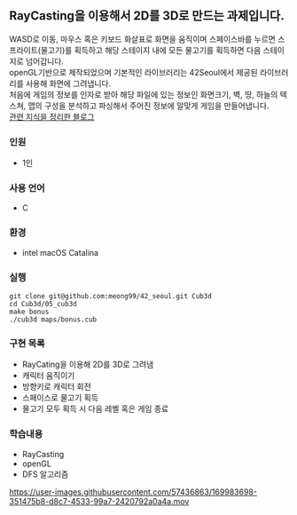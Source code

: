 ## RayCasting을 이용해서 2D를 3D로 만드는 과제입니다.

WASD로 이동, 마우스 혹은 키보드 화살표로 화면을 움직이며 스페이스바를 누르면 스프라이트(물고기)를 획득하고 해당 스테이지 내에 모든 물고기를 획득하면 다음 스테이지로 넘어갑니다.<br/>
openGL기반으로 제작되었으며 기본적인 라이브러리는 42Seoul에서 제공된 라이브러리를 사용해 화면에 그려냅니다.<br/>
처음에 게임의 정보를 인자로 받아 해당 파일에 있는 정보인 화면크기, 벽, 땅, 하늘의 텍스쳐, 맵의 구성을 분석하고 파싱해서 주어진 정보에 알맞게 게임을 만들어냅니다.<br/>
[관련 지식을 정리한 블로그](https://velog.io/@meong9090/series/cub3d)
### 인원
- 1인


### 사용 언어
- C

### 환경
- intel macOS Catalina

### 실행
```
git clone git@github.com:meong99/42_seoul.git Cub3d
cd Cub3d/05_cub3d
make bonus
./cub3d maps/bonus.cub
```
### 구현 목록
- RayCating을 이용해 2D를 3D로 그려냄
- 캐릭터 움직이기
- 방향키로 캐릭터 회전
- 스페이스로 물고기 획득
- 물고기 모두 획득 시 다음 레벨 혹은 게임 종료

### 학습내용
- RayCasting
- openGL
- DFS 알고리즘


https://user-images.githubusercontent.com/57436863/169983698-351475b8-d8c7-4533-99a7-2420792a0a4a.mov

